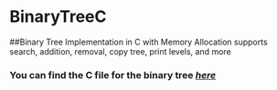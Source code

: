 # BinaryTreeC
##Binary Tree Implementation in C with Memory Allocation
supports search, addition, removal, copy tree, print levels, and more

### You can find the C file for the binary tree [*here*](https://github.com/gaonjc/BinaryTreeC/blob/main/binary_tree_simple.c)
